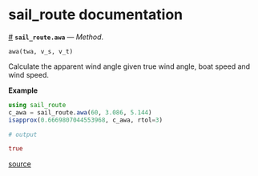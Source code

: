 
<a id='sail_route-documentation-1'></a>

# sail_route documentation



<a id='sail_route.awa-Tuple{Any,Any,Any}' href='#sail_route.awa-Tuple{Any,Any,Any}'>#</a>
**`sail_route.awa`** &mdash; *Method*.



```
awa(twa, v_s, v_t)
```

Calculate the apparent wind angle given true wind angle, boat speed and wind speed.

**Example**

```julia
using sail_route
c_awa = sail_route.awa(60, 3.086, 5.144)
isapprox(0.6669807044553968, c_awa, rtol=3)

# output

true
```


<a target='_blank' href='https://github.com/TAJD/sail_route.jl/blob/84890d5889a3bb7b86277789c8bb79a13d637a4c/src/performance/aerodynamics.jl#L3-L19' class='documenter-source'>source</a><br>

